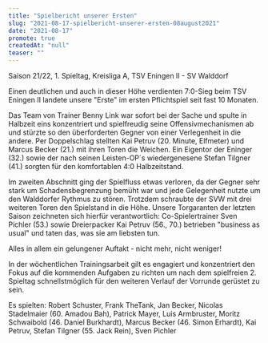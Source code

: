 ```yaml
---
title: "Spielbericht unserer Ersten"
slug: "2021-08-17-spielbericht-unserer-ersten-08august2021"
date: "2021-08-17"
promote: true
createdAt: "null"
teaser: ""
---
```

Saison 21/22, 1. Spieltag, Kreisliga A, TSV Eningen II - SV Walddorf


Einen deutlichen und auch in dieser Höhe verdienten 7:0-Sieg beim TSV Eningen II landete unsere "Erste" im ersten Pflichtspiel seit fast 10 Monaten.


Das Team von Trainer Benny Link war sofort bei der Sache und spulte in Halbzeit eins konzentriert und spielfreudig seine Offensivmechanismen ab und stürzte so den überforderten Gegner von einer Verlegenheit in die andere. Per Doppelschlag stellten Kai Petruv (20. Minute, Elfmeter) und Marcus Becker (21.) mit ihren Toren die Weichen. Ein Eigentor der Eninger (32.) sowie der nach seinen Leisten-OP´s wiedergenesene Stefan Tilgner (41.) sorgten für den komfortablen 4:0 Halbzeitstand.


Im zweiten Abschnitt ging der Spielfluss etwas verloren, da der Gegner sehr stark um Schadensbegrenzung bemüht war und jede Gelegenheit nutzte um den Walddorfer Rythmus zu stören. Trotzdem schraubte der SVW mit drei weiteren Toren den Spielstand in die Höhe. Unsere Torgaranten der letzten Saison zeichneten sich hierfür verantwortlich: Co-Spielertrainer Sven Pichler (53.) sowie Dreierpacker Kai Petruv (56., 70.) betrieben "business as usual" und taten das, was sie am liebsten tun.


Alles in allem ein gelungener Auftakt - nicht mehr, nicht weniger!


In der wöchentlichen Trainingsarbeit gilt es engagiert und konzentriert den Fokus auf die kommenden Aufgaben zu richten um nach dem spielfreien 2. Spieltag schnellstmöglich für den weiteren Verlauf der Vorrunde gerüstet zu sein.


Es spielten: Robert Schuster, Frank TheTank, Jan Becker, Nicolas Stadelmaier (60. Amadou Bah), Patrick Mayer, Luis Armbruster, Moritz Schwaibold (46. Daniel Burkhardt), Marcus Becker (46. Simon Erhardt), Kai Petruv, Stefan Tilgner (55. Jack Rein), Sven Pichler
